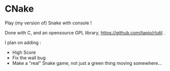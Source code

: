 # CNake
Play (my version of) Snake with console !

Done with C, and an opensource GPL library, https://github.com/tapio/rlutil .

I plan on adding :
- High Score
- Fix the wall bug
- Make a "real" Snake game, not just a green thing moving somewhere...
